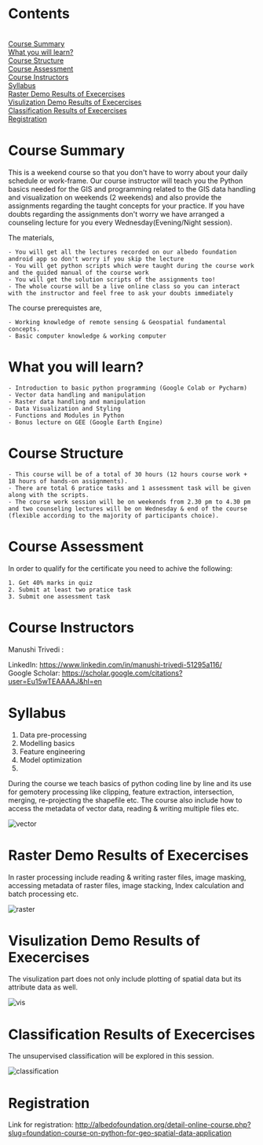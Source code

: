 # Contents
<br/> [Course Summary](#course-summary)
<br/> [What you will learn?](#what-you-will-learn-?)
<br/> [Course Structure](#course-structure)
<br/> [Course Assessment](#course-assessment)
<br/>[Course Instructors](#course-instructors)
<br/>[Syllabus](#syllabus)
<br/>[Raster Demo Results of Execercises](#raster-demo-results-of-execercises)
<br/>[Visulization Demo Results of Execercises](#visulization-demo-results-of-execercises)
<br/>[Classification Results of Execercises](#classification-demo-results-of-execercises)
<br/>[Registration](#registration)

# Course Summary

This is a weekend course so that you don't have to worry about your daily schedule or work-frame. Our course instructor will teach you the Python basics needed for the GIS and programming related to the GIS data handling and visualization on weekends (2 weekends) and also provide the assignments regarding the taught concepts for your practice. 
If you have doubts regarding the assignments don't worry we have arranged a counseling lecture for you every Wednesday(Evening/Night session). 

The materials, 

    - You will get all the lectures recorded on our albedo foundation android app so don't worry if you skip the lecture
    - You will get python scripts which were taught during the course work and the guided manual of the course work
    - You will get the solution scripts of the assignments too!
    - The whole course will be a live online class so you can interact with the instructor and feel free to ask your doubts immediately 

The course prerequistes are, 

    - Working knowledge of remote sensing & Geospatial fundamental concepts. 
    - Basic computer knowledge & working computer

# What you will learn?

    - Introduction to basic python programming (Google Colab or Pycharm)
    - Vector data handling and manipulation
    - Raster data handling and manipulation
    - Data Visualization and Styling
    - Functions and Modules in Python
    - Bonus lecture on GEE (Google Earth Engine)
    
# Course Structure

    - This course will be of a total of 30 hours (12 hours course work + 18 hours of hands-on assignments). 
    - There are total 6 pratice tasks and 1 assessment task will be given along with the scripts. 
    - The course work session will be on weekends from 2.30 pm to 4.30 pm and two counseling lectures will be on Wednesday & end of the course (flexible according to the majority of participants choice).

# Course Assessment

In order to qualify for the certificate you need to achive the following:

    1. Get 40% marks in quiz
    2. Submit at least two pratice task
    3. Submit one assessment task


# Course Instructors

Manushi Trivedi : 

LinkedIn: https://www.linkedin.com/in/manushi-trivedi-51295a116/
<br/> Google Scholar: https://scholar.google.com/citations?user=Eu15wTEAAAAJ&hl=en

# Syllabus

1. Data pre-processing
2. Modelling basics
3. Feature engineering
4. Model optimization
5. 

During the course we teach basics of python coding line by line and its use for gemotery processing like clipping, feature extraction, intersection, merging, re-projecting the shapefile etc. The course also include how to access the metadata of vector data, reading & writing multiple files etc.

![vector](Vector.PNG)

# Raster Demo Results of Execercises
In raster processing include reading & writing raster files, image masking, accessing metadata of raster files, image stacking, Index calculation and batch processing etc.

![raster](Raster.PNG)

# Visulization Demo Results of Execercises
The visulization part does not only include plotting of spatial data but its attribute data as well. 

![vis](Vis.PNG)

# Classification Results of Execercises
The unsupervised classification will be explored in this session.

![classification](Clust.PNG)

# Registration

Link for registration: http://albedofoundation.org/detail-online-course.php?slug=foundation-course-on-python-for-geo-spatial-data-application

